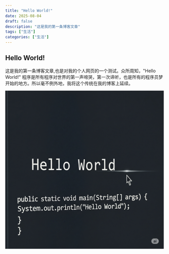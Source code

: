 ```yaml
---
title: "Hello World!"
date: 2025-08-04
draft: false
description: "这是我的第一条博客文章"
tags: ["生活"]
categories: ["生活"]
---
```


## Hello World!

这是我的第一条博客文章,也是对我的个人网页的一个测试。众所周知，"Hello World!" 程序是所有程序对世界的第一声啼哭，第一次谛听，也是所有的程序员梦开始的地方。所以毫不例外地，我将这个传统在我的博客上延续。

![hello world](img/hello_world.png)